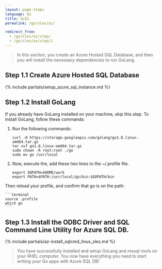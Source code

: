 ```yaml
---
layout: page-steps
language: Go
title: SLES
permalink: /go/sles/az/

redirect_from:
  - /go/sles/az/step/
  - /go/sles/az/step/1
---
```


> In this section, you create an Azure Hosted SQL Database, and then you will install the necessary dependencies to run GoLang.

## Step 1.1 Create Azure Hosted SQL Database

{% include partials/setup_azure_sql_instance.md %}

## Step 1.2 Install GoLang

If you already have GoLang installed on your machine, skip this step. To install GoLang, follow these commands:

1. Run the following commands:

    ```terminal
    curl -O https://storage.googleapis.com/golang/go1.8.linux-amd64.tar.gz
    tar xvf go1.8.linux-amd64.tar.gz
    sudo chown -R root:root ./go
    sudo mv go /usr/local
    ```

1. Now, execute the, add these two lines to the ~/.profile file.

    ```terminal
    export GOPATH=$HOME/work
    export PATH=$PATH:/usr/local/go/bin:$GOPATH/bin
    ```

Then reload your profile, and confirm that go is on the path:

    ```terminal
    source .profile
    which go
    ```

## Step 1.3 Install the ODBC Driver and SQL Command Line Utility for Azure SQL DB.

{% include partials/az-install_sqlcmd_linux_sles.md %}

> You have successfully installed and setup GoLang and mssql-tools on your RHEL computer. You now have everything you need to start writing your Go apps with Azure SQL DB!
